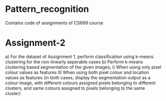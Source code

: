 # Pattern_recognition
Contains code of assignments of CS669 course

# Assignment-2
a) For the dataset of Assignment 1, perform classification using k-means clustering for the non-linearly seperable cases 
b) Perform k-means clustering based segmentation of the given images,
i) When using only pixel colour values as features
II) When using both pixel colour and location values as features
(in both cases, display the segmentation output as a colour image, with different colours assigned pixels belonging to different clusters, and same colours assigned to pixels belonging to the same cluster)


